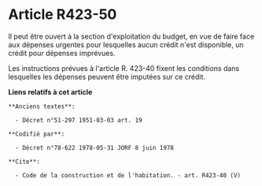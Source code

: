 # Article R423-50

Il peut être ouvert à la section d'exploitation du budget, en vue de faire face aux dépenses urgentes pour lesquelles aucun
crédit n'est disponible, un crédit pour dépenses imprévues.

Les instructions prévues à l'article R. 423-40 fixent les conditions dans lesquelles les dépenses peuvent être imputées sur
ce crédit.

**Liens relatifs à cet article**

	**Anciens textes**:

	  - Décret n°51-297 1951-03-03 art. 19

	**Codifié par**:

	  - Décret n°78-622 1978-05-31 JORF 8 juin 1978

	**Cite**:

	  - Code de la construction et de l'habitation. - art. R423-40 (V)
